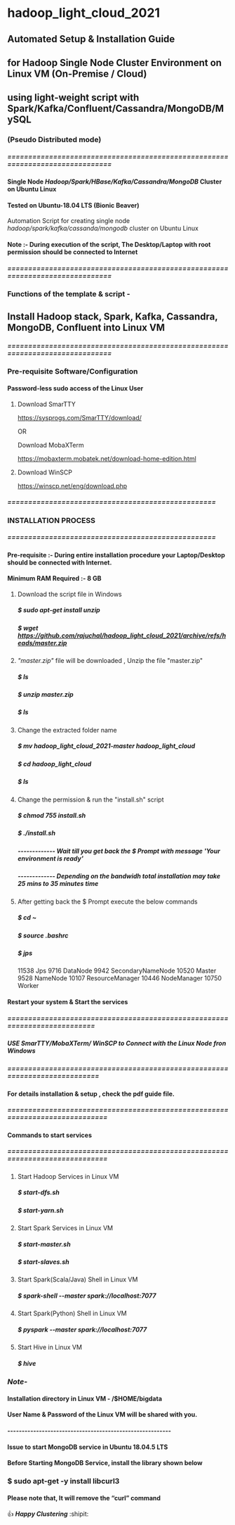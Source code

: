 # hadoop_light_cloud_2021
## Automated Setup & Installation Guide 
## for Hadoop Single Node Cluster Environment on Linux VM (On-Premise / Cloud)
## using light-weight script with Spark/Kafka/Confluent/Cassandra/MongoDB/MySQL
### (Pseudo Distributed mode)
##### ==============================================================================

#### Single Node _Hadoop/Spark/HBase/Kafka/Cassandra/MongoDB_ Cluster on Ubuntu Linux
#### Tested on Ubuntu-18.04 LTS (Bionic Beaver)

Automation Script for creating single node _hadoop/spark/kafka/cassanda/mongodb_ cluster on Ubuntu Linux 

#### Note :- During execution of the script, The Desktop/Laptop with root permission should be connected to Internet
##### ==============================================================================

### Functions of the template & script -
## Install Hadoop stack, Spark, Kafka, Cassandra, MongoDB, Confluent into Linux VM

##### ==============================================================================
### Pre-requisite Software/Configuration
#### Password-less sudo access of the Linux User

1. Download SmarTTY

	https://sysprogs.com/SmarTTY/download/
	
	OR
	
	Download MobaXTerm
	
	https://mobaxterm.mobatek.net/download-home-edition.html

2. Download WinSCP

	https://winscp.net/eng/download.php
	

	
##### ==================================================
###  INSTALLATION PROCESS
##### ==================================================

#### Pre-requisite :- During entire installation procedure your Laptop/Desktop should be connected with Internet.
#### Minimum RAM Required :- 8 GB

1. Download the script file in Windows

      ##### $ sudo apt-get install unzip 

      ##### $ wget https://github.com/rajuchal/hadoop_light_cloud_2021/archive/refs/heads/master.zip

2. _"master.zip"_ file will be downloaded , Unzip the file "master.zip"

      ##### $ ls
      ##### $ unzip master.zip
      ##### $ ls

3. Change the extracted folder name

      ##### $ mv hadoop_light_cloud_2021-master hadoop_light_cloud
      ##### $ cd hadoop_light_cloud
      ##### $ ls

4. Change the permission & run the "install.sh" script

      ##### $ chmod 755 install.sh

      ##### $ ./install.sh


      ##### ------------- Wait till you get back the $ Prompt with message 'Your environment is ready'
      ##### ------------- Depending on the bandwidh total installation may take 25 mins to 35 minutes time

6. After getting back the $ Prompt execute the below commands 

      ##### $ cd ~
      ##### $ source .bashrc

      ##### $ jps
	11538 Jps
	9716 DataNode
	9942 SecondaryNameNode
	10520 Master
	9528 NameNode
	10107 ResourceManager
	10446 NodeManager
	10750 Worker

#### Restart your system & Start the services

##### ==========================================================================
##### USE SmarTTY/MobaXTerm/ WinSCP to Connect with the Linux Node fron Windows

##### ===========================================================================

#### For details installation & setup , check the pdf guide file.

##### =============================================================================

#### Commands to start services

##### =============================================================================

1. Start Hadoop Services in Linux VM
    ##### $ start-dfs.sh
    ##### $ start-yarn.sh

2. Start Spark Services in Linux VM
    ##### $ start-master.sh
    ##### $ start-slaves.sh

3. Start Spark(Scala/Java) Shell  in Linux VM

    ##### $ spark-shell --master spark://localhost:7077

4. Start Spark(Python) Shell  in Linux VM

    ##### $ pyspark --master spark://localhost:7077

5. Start Hive  in Linux VM

    ##### $ hive

### *Note-*
#### Installation directory in Linux VM - /$HOME/bigdata
#### User Name & Password of the Linux VM will be shared with you.
#### ---------------------------------------------------------
#### Issue to start MongoDB service in Ubuntu 18.04.5 LTS
#### Before Starting MongoDB Service, install the library shown below
 ###  $ sudo apt-get -y install libcurl3
#### Please note that, It will remove the “curl” command



:+1: **_Happy Clustering_** :shipit:
